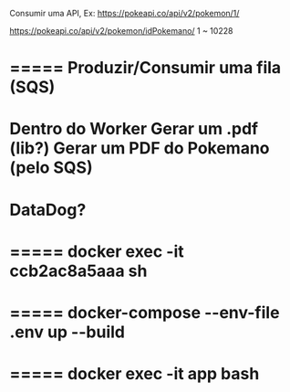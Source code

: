 Consumir uma API,
Ex:
https://pokeapi.co/api/v2/pokemon/1/


https://pokeapi.co/api/v2/pokemon/idPokemano/ 1 ~ 10228

=====
Produzir/Consumir uma fila (SQS)
=====
Dentro do Worker 
Gerar um .pdf (lib?)
Gerar um PDF do Pokemano (pelo SQS)
=====
DataDog?
=====



=====
docker exec -it ccb2ac8a5aaa sh
=====


=====
docker-compose --env-file .env up --build
=====


=====
docker exec -it app bash
=====

